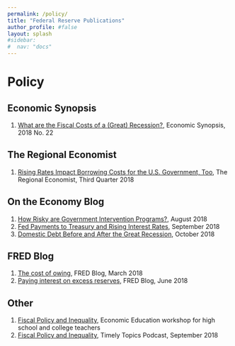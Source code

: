 ```yaml
---
permalink: /policy/
title: "Federal Reserve Publications"
author_profile: #false
layout: splash
#sidebar:
#  nav: "docs"
---
```

# Policy

## Economic Synopsis
1. [What are the Fiscal Costs of a (Great) Recession?](https://research.stlouisfed.org/publications/economic-synopses/2018/08/24/what-are-the-fiscal-costs-of-a-great-recession), Economic Synopsis, 2018 No. 22 

## The Regional Economist
1. [Rising Rates Impact Borrowing Costs for the U.S. Government, Too](https://www.stlouisfed.org/publications/regional-economist/third-quarter-2018/rising-rates-borrowing-government), The Regional Economist, Third Quarter 2018

## On the Economy Blog
1. [How Risky are Government Intervention Programs?](https://www.stlouisfed.org/on-the-economy/2018/august/how-risky-government-intervention-programs), August 2018
2. [Fed Payments to Treasury and Rising Interest Rates](https://www.stlouisfed.org/on-the-economy/2018/september/fed-payments-treasury-rising-interest-rates), September 2018
3. [Domestic Debt Before and After the Great Recession](https://www.stlouisfed.org/on-the-economy/2018/october/domestic-debt-before-after-great-recession), October 2018

## FRED Blog
1. [The cost of owing](https://fredblog.stlouisfed.org/2018/03/the-cost-of-owing/), FRED Blog, March 2018
2. [Paying interest on excess reserves](https://fredblog.stlouisfed.org/2018/06/paying-interest-on-excess-reserves/), FRED Blog, June 2018

## Other
1. [Fiscal Policy and Inequality](https://www.stlouisfed.org/events/2018/09/ee-fiscalpolicy090618), Economic Education workshop for high school and college teachers
2. [Fiscal Policy and Inequality](https://www.stlouisfed.org/timely-topics/fiscal-policys-link-to-inequality), Timely Topics Podcast, September 2018
